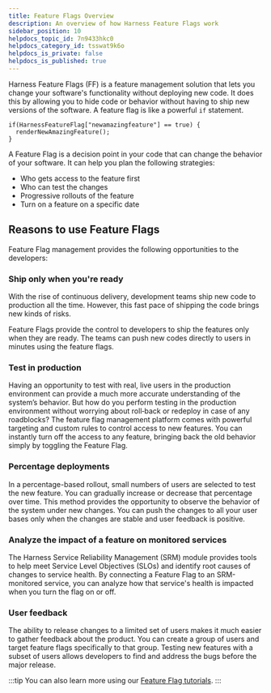 ```yaml
---
title: Feature Flags Overview
description: An overview of how Harness Feature Flags work
sidebar_position: 10
helpdocs_topic_id: 7n9433hkc0
helpdocs_category_id: tsswat9k6o
helpdocs_is_private: false
helpdocs_is_published: true
---
```


Harness Feature Flags (FF) is a feature management solution that lets you change your software's functionality without deploying new code. It does this by allowing you to hide code or behavior without having to ship new versions of the software. A feature flag is like a powerful `if` statement.


```
if(HarnessFeatureFlag["newamazingfeature"] == true) {  
  renderNewAmazingFeature();  
}
```
A Feature Flag is a decision point in your code that can change the behavior of your software. It can help you plan the following strategies:

* Who gets access to the feature first
* Who can test the changes
* Progressive rollouts of the feature
* Turn on a feature on a specific date

## Reasons to use Feature Flags

Feature Flag management provides the following opportunities to the developers:

### Ship only when you're ready

With the rise of continuous delivery, development teams ship new code to production all the time. However, this fast pace of shipping the code brings new kinds of risks.

Feature Flags provide the control to developers to ship the features only when they are ready. The teams can push new codes directly to users in minutes using the feature flags.

### Test in production

Having an opportunity to test with real, live users in the production environment can provide a much more accurate understanding of the system’s behavior. But how do you perform testing in the production environment without worrying about roll‐back or redeploy in case of any roadblocks? The feature flag management platform comes with powerful targeting and custom rules to control access to new features. You can instantly turn off the access to any feature, bringing back the old behavior simply by toggling the Feature Flag.

### Percentage deployments

In a percentage-based rollout, small numbers of users are selected to test the new feature. You can gradually increase or decrease that percentage over time. This method provides the opportunity to observe the behavior of the system under new changes. You can push the changes to all your user bases only when the changes are stable and user feedback is positive.

### Analyze the impact of a feature on monitored services

The Harness Service Reliability Management (SRM) module provides tools to help meet Service Level Objectives (SLOs) and identify root causes of changes to service health. By connecting a Feature Flag to an SRM-monitored service, you can analyze how that service's health is impacted when you turn the flag on or off.

### User feedback

The ability to release changes to a limited set of users makes it much easier to gather feedback about the product. You can create a group of users and target feature flags specifically to that group. Testing new features with a subset of users allows developers to find and address the bugs before the major release.

:::tip
You can also learn more using our [Feature Flag tutorials](https://developer.harness.io/tutorials/manage-feature-flags).
:::